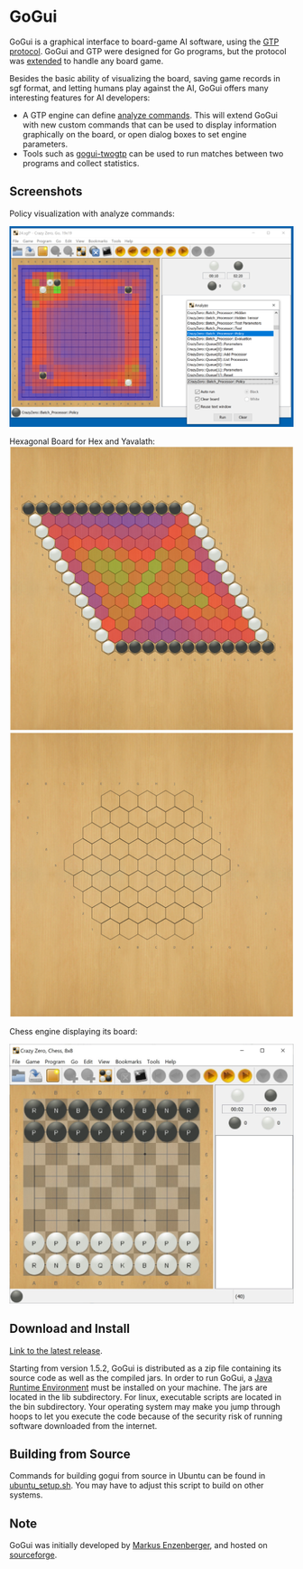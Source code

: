 GoGui
=====

GoGui is a graphical interface to board-game AI software, using the [GTP
protocol](http://www.lysator.liu.se/~gunnar/gtp/). GoGui and GTP were designed
for Go programs, but the protocol was
[extended](https://www.kayufu.com/gogui/rules.html) to handle any board game.

Besides the basic ability of visualizing the board, saving game records in sgf
format, and letting humans play against the AI, GoGui offers many interesting
features for AI developers:

 - A GTP engine can define
[analyze commands](https://www.kayufu.com/gogui/analyze.html). This will
extend GoGui with new custom commands that can be used to display information
graphically on the board, or open dialog boxes to set engine parameters.
 - Tools such as [gogui-twogtp](https://www.kayufu.com/gogui/reference-twogtp.html) can be used to run matches between two programs and collect statistics.

Screenshots
-----------

Policy visualization with analyze commands:

![gogui_policy](screenshot/go_policy.png)

Hexagonal Board for Hex and Yavalath:
![gogui_hex](screenshot/hex.png)
![gogui_yavalath](screenshot/yavalath.png)

Chess engine displaying its board:

![gogui_chess](screenshot/gogui_chess.jpg)

Download and Install
--------------------

[Link to the latest release](https://github.com/Remi-Coulom/gogui/releases/latest).

Starting from version 1.5.2, GoGui is distributed as a zip file containing its
source code as well as the compiled jars. In order to run GoGui, a [Java
Runtime Environment](https://www.java.com/) must be installed on your machine.
The jars are located in the lib subdirectory. For linux, executable scripts are
located in the bin subdirectory. Your operating system may make you jump
through hoops to let you execute the code because of the security risk of
running software downloaded from the internet.

Building from Source
--------------------

Commands for building gogui from source in Ubuntu can be found in [ubuntu_setup.sh](ubuntu_setup.sh). You may have to adjust this script to build on other systems.

Note
----
GoGui was initially developed by [Markus Enzenberger](https://github.com/enz), and hosted on [sourceforge](http://gogui.sourceforge.net/).
